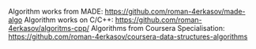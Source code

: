 Algorithm works from MADE: https://github.com/roman-4erkasov/made-algo
Algorithm works on C/C++: https://github.com/roman-4erkasov/algoritms-cpp/
Algorithms from Coursera Specialisation: https://github.com/roman-4erkasov/coursera-data-structures-algorithms

